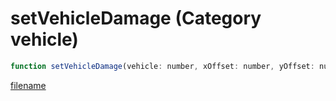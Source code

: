 # setVehicleDamage (Category vehicle)

```js
function setVehicleDamage(vehicle: number, xOffset: number, yOffset: number, zOffset: number, damage: number, radius: number, p6: boolean): void
```

[filename](setVehicleDamage_m.md ':include')